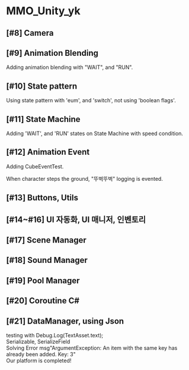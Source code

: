 # MMO_Unity_yk


## [#8] Camera

## [#9] Animation Blending

Adding animation blending with "WAIT", and "RUN".

## [#10] State pattern

Using state pattern with 'eum', and 'switch', not using 'boolean flags'.

## [#11] State Machine

Adding 'WAIT', and 'RUN' states on State Machine with speed condition.

## [#12] Animation Event

Adding CubeEventTest.

When character steps the ground, "뚜벅뚜벅" logging is evented.

## [#13] Buttons, Utils

## [#14~#16] UI 자동화, UI 매니저, 인벤토리

## [#17] Scene Manager

## [#18] Sound Manager

## [#19] Pool Manager

## [#20] Coroutine C#

## [#21] DataManager, using Json
testing with Debug.Log(TextAsset.text);<br>
Serializable, SerializeField<br>
Solving Error msg"ArgumentException: An item with the same key has already been added. Key: 3"<br>
Our platform is completed!<br>
